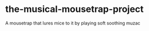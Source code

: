 the-musical-mousetrap-project
=============================

A mousetrap that lures mice to it by playing soft soothing muzac
